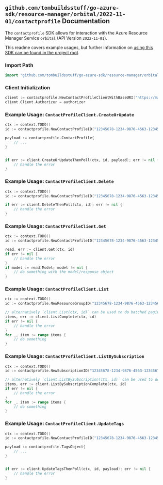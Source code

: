 
## `github.com/tombuildsstuff/go-azure-sdk/resource-manager/orbital/2022-11-01/contactprofile` Documentation

The `contactprofile` SDK allows for interaction with the Azure Resource Manager Service `orbital` (API Version `2022-11-01`).

This readme covers example usages, but further information on [using this SDK can be found in the project root](https://github.com/tombuildsstuff/go-azure-sdk/tree/main/docs).

### Import Path

```go
import "github.com/tombuildsstuff/go-azure-sdk/resource-manager/orbital/2022-11-01/contactprofile"
```


### Client Initialization

```go
client := contactprofile.NewContactProfileClientWithBaseURI("https://management.azure.com")
client.Client.Authorizer = authorizer
```


### Example Usage: `ContactProfileClient.CreateOrUpdate`

```go
ctx := context.TODO()
id := contactprofile.NewContactProfileID("12345678-1234-9876-4563-123456789012", "example-resource-group", "contactProfileValue")

payload := contactprofile.ContactProfile{
	// ...
}


if err := client.CreateOrUpdateThenPoll(ctx, id, payload); err != nil {
	// handle the error
}
```


### Example Usage: `ContactProfileClient.Delete`

```go
ctx := context.TODO()
id := contactprofile.NewContactProfileID("12345678-1234-9876-4563-123456789012", "example-resource-group", "contactProfileValue")

if err := client.DeleteThenPoll(ctx, id); err != nil {
	// handle the error
}
```


### Example Usage: `ContactProfileClient.Get`

```go
ctx := context.TODO()
id := contactprofile.NewContactProfileID("12345678-1234-9876-4563-123456789012", "example-resource-group", "contactProfileValue")

read, err := client.Get(ctx, id)
if err != nil {
	// handle the error
}
if model := read.Model; model != nil {
	// do something with the model/response object
}
```


### Example Usage: `ContactProfileClient.List`

```go
ctx := context.TODO()
id := contactprofile.NewResourceGroupID("12345678-1234-9876-4563-123456789012", "example-resource-group")

// alternatively `client.List(ctx, id)` can be used to do batched pagination
items, err := client.ListComplete(ctx, id)
if err != nil {
	// handle the error
}
for _, item := range items {
	// do something
}
```


### Example Usage: `ContactProfileClient.ListBySubscription`

```go
ctx := context.TODO()
id := contactprofile.NewSubscriptionID("12345678-1234-9876-4563-123456789012")

// alternatively `client.ListBySubscription(ctx, id)` can be used to do batched pagination
items, err := client.ListBySubscriptionComplete(ctx, id)
if err != nil {
	// handle the error
}
for _, item := range items {
	// do something
}
```


### Example Usage: `ContactProfileClient.UpdateTags`

```go
ctx := context.TODO()
id := contactprofile.NewContactProfileID("12345678-1234-9876-4563-123456789012", "example-resource-group", "contactProfileValue")

payload := contactprofile.TagsObject{
	// ...
}


if err := client.UpdateTagsThenPoll(ctx, id, payload); err != nil {
	// handle the error
}
```

